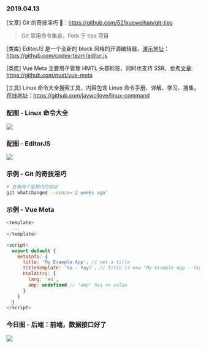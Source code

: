 ### 2019.04.13

[文章] Git 的奇技淫巧 🙈：<https://github.com/521xueweihan/git-tips>
> Git 常用命令集合，Fork 于 tips 项目

[类库] EditorJS 是一个全新的 block 风格的开源编辑器，[演示地址](https://editorjs.io/)：<https://github.com/codex-team/editor.js>

[类库] Vue Meta 主要用于管理 HMTL 头部标签，同时也支持 SSR，[参考文章](https://segmentfault.com/a/1190000012849210): <https://github.com/nuxt/vue-meta>

[工具] Linux 命令大全搜索工具，内容包含 Linux 命令手册、详解、学习、搜集，[在线地址](https://wangchujiang.com/linux-command/)：<https://github.com/jaywcjlove/linux-command>

### 配图 - Linux 命令大全
![](https://raw.githubusercontent.com/jaywcjlove/linux-command/master/assets/Linux.gif)

### 配图 - EditorJS
![](https://camo.githubusercontent.com/2505a043f57b554673808d6b055c17922faa9e29/68747470733a2f2f636170656c6c612e706963732f30316135353338312d343663642d343763372d623932652d3334373635343334663263612e6a7067)

### 示例 - Git 的奇技淫巧
```sh
# 查看两个星期内的改动
git whatchanged --since='2 weeks ago'
```

### 示例 - Vue Meta
```js
<template>
  ...
</template>

<script>
  export default {
    metaInfo: {
      title: 'My Example App', // set a title
      titleTemplate: '%s - Yay!', // title is now "My Example App - Yay!"
      htmlAttrs: {
        lang: 'en',
        amp: undefined // "amp" has no value
      }
    }
  }
</script>
```

### 今日图 - 后端：前端，数据接口好了
![](https://user-gold-cdn.xitu.io/2019/4/13/16a155112b94438b?imageView2/2/w/800/q/100)

<Vssue title="评论" />